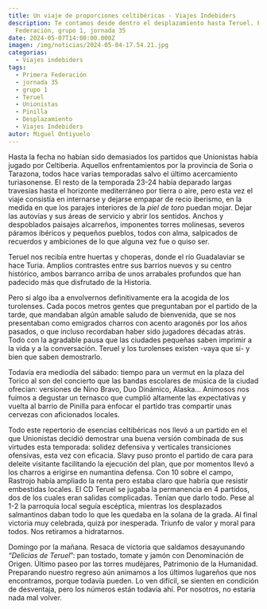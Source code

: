 ```yaml
---
title: Un viaje de proporciones celtibéricas - Viajes Indebiders
description: Te contamos desde dentro el desplazamiento hasta Teruel. Primera
  Federación, grupo 1, jornada 35
date: 2024-05-07T14:00:00.000Z
imagen: /img/noticias/2024-05-04-17.54.21.jpg
categorias:
  - Viajes indebiders
tags:
  - Primera Federación
  - jornada 35
  - grupo 1
  - Teruel
  - Unionistas
  - Pinilla
  - Desplazamiento
  - Viajes Indebiders
autor: Miguel Ontiyuelo
---
```

Hasta la fecha no habían sido demasiados los partidos que Unionistas había jugado por Celtiberia. Aquellos enfrentamientos por la provincia de Soria o Tarazona, todos hace varias temporadas salvo el último acercamiento turiasonense. El resto de la temporada 23-24 había deparado largas travesías hasta el horizonte mediterráneo por tierra o aire, pero esta vez el viaje consistía en internarse y dejarse empapar de recio iberismo, en la medida en que los parajes interiores de la *piel de toro* puedan mojar. Dejar las autovías y sus áreas de servicio y abrir los sentidos. Anchos y despoblados paisajes alcarreños, imponentes torres molinesas, severos páramos ibéricos y pequeños pueblos, todos con alma, salpicados de recuerdos y ambiciones de lo que alguna vez fue o quiso ser.

Teruel nos recibía entre huertas y choperas, donde el río Guadalaviar se hace Turia. Amplios contrastes entre sus barrios nuevos y su centro histórico, ambos barranco arriba de unos arrabales profundos que han padecido más que disfrutado de la Historia.

Pero si algo iba a envolvernos definitivamente era la acogida de los turolenses. Cada pocos metros gentes que preguntaban por el partido de la tarde, que mandaban algún amable saludo de bienvenida, que se nos presentaban como emigrados charros con acento aragonés por los años pasados, o que incluso recordaban haber sido jugadores décadas atrás. Todo con la agradable pausa que las ciudades pequeñas saben imprimir a la vida y a la conversación. Teruel y los turolenses existen -vaya que sí- y bien que saben demostrarlo.

Todavía era mediodía del sábado: tiempo para un vermut en la plaza del Torico al son del concierto que las bandas escolares de música de la ciudad ofrecían: versiones de Nino Bravo, Duo Dinámico, Alaska… Animosos nos fuimos a degustar un ternasco que cumplió altamente las expectativas y vuelta al barrio de Pinilla para enfocar el partido tras compartir unas cervezas con aficionados locales.

Todo este repertorio de esencias celtibéricas nos llevó a un partido en el que Unionistas decidió demostrar una buena versión combinada de sus virtudes esta temporada: solidez defensiva y verticales transiciones ofensivas, esta vez con eficacia. Slavy puso pronto el partido de cara para deleite visitante facilitando la ejecución del plan, que por momentos llevó a los charros a erigirse en numantina defensa. Con 10 sobre el campo, Rastrojo había ampliado la renta pero estaba claro que habría que resistir embestidas locales. El CD Teruel se jugaba la permanencia en 4 partidos, dos de los cuales eran salidas complicadas. Tenían que darlo todo. Pese al 1-2 la parroquia local seguía escéptica, mientras los desplazados salmantinos daban todo lo que les quedaba en la solana de la grada. Al final victoria muy celebrada, quizá por inesperada. Triunfo de valor y moral para todos. Nos retiramos a hidratarnos.

Domingo por la mañana. Resaca de victoria que saldamos desayunando *“Delicias de Teruel*”: pan tostado, tomate y jamón con Denominación de Origen. Último paseo por las torres mudéjares, Patrimonio de la Humanidad. Preparando nuestro regreso aún animamos a los últimos lugareños que nos encontramos, porque todavía pueden. Lo ven difícil, se sienten en condición de desventaja, pero los números están todavía ahí. Por nosotros, no estaría nada mal volver.
